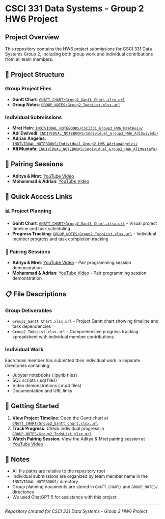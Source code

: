# CSCI 331 Data Systems - Group 2 HW6 Project

## Project Overview
This repository contains the HW6 project submissions for CSCI 331 Data Systems Group 2, including both group work and individual contributions from all team members.

## 📁 Project Structure

### Group Project Files
- **Gantt Chart**: [`GNATT_CHART/Group2_Gantt Chart.xlsx.url`](./GNATT_CHART/Group2_Gantt%20Chart.xlsx.url)
- **Group Notes**: [`GROUP_NOTES/Group2_TodoList.xlsx.url`](./GROUP_NOTES/Group2_TodoList.xlsx.url)

### Individual Submissions
- **Mret Hein**: [`INDIVIDUAL_NOTEBOOKS/CSCI331_Group2_HW6_MretHein/`](./INDIVIDUAL_NOTEBOOKS/CSCI331_Group2_HW6_MretHein/)
- **Adi Dwivedi**: [`INDIVIDUAL_NOTEBOOKS/Individual_Group2_HW6_AdiDwivedi/`](./INDIVIDUAL_NOTEBOOKS/Individual_Group2_HW6_AdiDwivedi/)
- **Adrian Angeles**: [`INDIVIDUAL_NOTEBOOKS/Individual_Group2_HW6_AdrianAngeles/`](./INDIVIDUAL_NOTEBOOKS/Individual_Group2_HW6_AdrianAngeles/)
- **Ali Mustafa**: [`INDIVIDUAL_NOTEBOOKS/Individual_Group2_HW6_AliMustafa/`](./INDIVIDUAL_NOTEBOOKS/Individual_Group2_HW6_AliMustafa/)

## 👥 Pairing Sessions
- **Aditya & Mret**: [YouTube Video](https://youtu.be/XG0oYChgdqY)
- **Mohammad & Adrian**: [YouTube Video](https://youtu.be/EowEcWjE5kE)

## 🎯 Quick Access Links

### 📊 Project Planning
- **Gantt Chart**: [`GNATT_CHART/Group2_Gantt Chart.xlsx.url`](./GNATT_CHART/Group2_Gantt%20Chart.xlsx.url) - Visual project timeline and task scheduling
- **Progress Tracking**: [`GROUP_NOTES/Group2_TodoList.xlsx.url`](./GROUP_NOTES/Group2_TodoList.xlsx.url) - Individual member progress and task completion tracking

### 🎥 Pairing Sessions
- **Aditya & Mret**: [YouTube Video](https://youtu.be/XG0oYChgdqY) - Pair programming session demonstration
- **Mohammad & Adrian**: [YouTube Video](https://youtu.be/EowEcWjE5kE) - Pair programming session demonstration

## 📋 File Descriptions

### Group Deliverables
- `Group2_Gantt Chart.xlsx.url` - Project Gantt chart showing timeline and task dependencies
- `Group2_TodoList.xlsx.url` - Comprehensive progress tracking spreadsheet with individual member contributions

### Individual Work
Each team member has submitted their individual work in separate directories containing:
- Jupyter notebooks (.ipynb files)
- SQL scripts (.sql files)
- Video demonstrations (.mp4 files)
- Documentation and URL links

## 🚀 Getting Started

1. **View Project Timeline**: Open the Gantt chart at [`GNATT_CHART/Group2_Gantt Chart.xlsx.url`](./GNATT_CHART/Group2_Gantt%20Chart.xlsx.url)
2. **Track Progress**: Check individual progress in [`GROUP_NOTES/Group2_TodoList.xlsx.url`](./GROUP_NOTES/Group2_TodoList.xlsx.url)
3. **Watch Pairing Session**: View the Aditya & Mret pairing session at [YouTube Video](https://youtu.be/XG0oYChgdqY)

## 📝 Notes
- All file paths are relative to the repository root
- Individual submissions are organized by team member name in the `INDIVIDUAL_NOTEBOOKS/` directory
- Group planning documents are stored in `GNATT_CHART/` and `GROUP_NOTES/` directories
- We used ChatGPT 5 for assistance with this project

---
*Repository created for CSCI 331 Data Systems - Group 2 HW6 Project*
